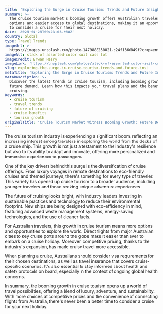 ```yaml
---
title: 'Exploring the Surge in Cruise Tourism: Trends and Future Insights'
summary: >-
  The cruise tourism market's booming growth offers Australian travelers more
  options and easier access to global destinations, making it an opportune time
  to consider a cruise for their next holiday.
date: '2025-04-25T09:23:03.958Z'
country: Global
type: Travel Trends
imageUrl: >-
  https://images.unsplash.com/photo-1479888230021-c24f136d849f?crop=entropy&cs=tinysrgb&fit=max&fm=jpg&ixid=M3w3Mzk5OTB8MHwxfHNlYXJjaHwyNHx8R2xvYmFsJTIwVHJhdmVsJTIwVHJlbmRzJTIwdHJhdmVsJTIwcGhvdG8lMjBsYW5kc2NhcGUlMjBkZXN0aW5hdGlvbnxlbnwxfDB8fHwxNzQ1NTcyOTgzfDA&ixlib=rb-4.0.3&q=80&w=1080
imageAlt: stack of assorted-color suit case lot
imageCredit: Erwan Hesry
imageLink: 'https://unsplash.com/photos/stack-of-assorted-color-suit-case-lot-Q34YB7yjAxA'
slug: exploring-the-surge-in-cruise-tourism-trends-and-future-insi
metaTitle: 'Exploring the Surge in Cruise Tourism: Trends and Future Insights'
metaDescription: >-
  Discover the latest trends in cruise tourism, including booming growth and
  future demand. Learn how this impacts your travel plans and the benefits of
  cruising.
keywords:
  - cruise tourism
  - travel trends
  - future of cruising
  - cruise benefits
  - tourism growth
originalTitle: 'Cruise Tourism Market Witness Booming Growth: Future Demand, - openPR.com'
---
```

The cruise tourism industry is experiencing a significant boom, reflecting an increasing interest among travelers in exploring the world from the decks of a cruise ship. This growth is not just a testament to the industry's resilience but also to its ability to adapt and innovate, offering more personalized and immersive experiences to passengers.

One of the key drivers behind this surge is the diversification of cruise offerings. From luxury voyages in remote destinations to eco-friendly cruises and themed journeys, there's something for every type of traveler. This variety has opened up cruise tourism to a broader audience, including younger travelers and those seeking unique adventure experiences.

The future of cruising looks bright, with industry leaders investing in sustainable practices and technology to reduce their environmental footprint. New ships are being designed with eco-efficiency in mind, featuring advanced waste management systems, energy-saving technologies, and the use of cleaner fuels.

For Australian travelers, this growth in cruise tourism means more options and opportunities to explore the world. Direct flights from major Australian cities to key cruise ports around the globe make it easier than ever to embark on a cruise holiday. Moreover, competitive pricing, thanks to the industry's expansion, has made cruise travel more accessible.

When planning a cruise, Australians should consider visa requirements for their chosen destinations, as well as travel insurance that covers cruise-specific scenarios. It's also essential to stay informed about health and safety protocols on board, especially in the context of ongoing global health concerns.

In summary, the booming growth in cruise tourism opens up a world of travel possibilities, offering a blend of luxury, adventure, and sustainability. With more choices at competitive prices and the convenience of connecting flights from Australia, there's never been a better time to consider a cruise for your next holiday.
